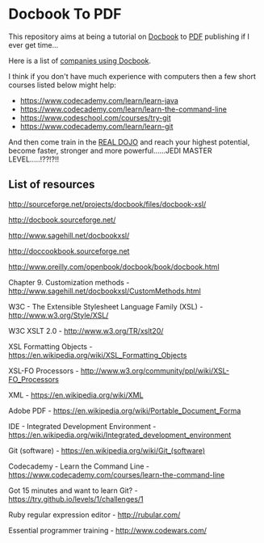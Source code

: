# Docbook To PDF 

This repository aims at being a tutorial on [Docbook](http://docbook.sourceforge.net/) to [PDF](https://acrobat.adobe.com/au/en/products/about-adobe-pdf.html) publishing if I ever get time...

Here is a list of [companies using Docbook](https://github.com/docbook/wiki/wiki/WhoUsesDocBook). 

I think if you don't have much experience with computers then a few short courses listed below might help:

- https://www.codecademy.com/learn/learn-java
- https://www.codecademy.com/learn/learn-the-command-line
- https://www.codeschool.com/courses/try-git
- https://www.codecademy.com/learn/learn-git

And then come train in the [REAL DOJO](http://www.codewars.com) and reach your highest potential, become faster, stronger and more powerful......JEDI MASTER LEVEL.....!??!?!!  

## List of resources

http://sourceforge.net/projects/docbook/files/docbook-xsl/

http://docbook.sourceforge.net/

http://www.sagehill.net/docbookxsl/

http://doccookbook.sourceforge.net

http://www.oreilly.com/openbook/docbook/book/docbook.html

Chapter 9. Customization methods - http://www.sagehill.net/docbookxsl/CustomMethods.html

W3C - The Extensible Stylesheet Language Family (XSL) - http://www.w3.org/Style/XSL/

W3C XSLT 2.0 - http://www.w3.org/TR/xslt20/ 

XSL Formatting Objects - https://en.wikipedia.org/wiki/XSL_Formatting_Objects

XSL-FO Processors - http://www.w3.org/community/ppl/wiki/XSL-FO_Processors

XML - https://en.wikipedia.org/wiki/XML

Adobe PDF - https://en.wikipedia.org/wiki/Portable_Document_Forma

IDE - Integrated Development Environment - https://en.wikipedia.org/wiki/Integrated_development_environment

Git (software) - https://en.wikipedia.org/wiki/Git_(software)

Codecademy - Learn the Command Line - https://www.codecademy.com/courses/learn-the-command-line

Got 15 minutes and want to learn Git? - https://try.github.io/levels/1/challenges/1

Ruby regular expression editor - http://rubular.com/

Essential programmer training - http://www.codewars.com/


